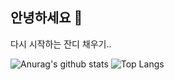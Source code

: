 ## 안녕하세요 🙌
다시 시작하는 잔디 채우기..

![Anurag's github stats](https://github-readme-stats.vercel.app/api?username=Tild720)
![Top Langs](https://github-readme-stats.vercel.app/api/top-langs/?username=Tild720&layout=compact&hide=HLSL,ShaderLab,Mathematica)
